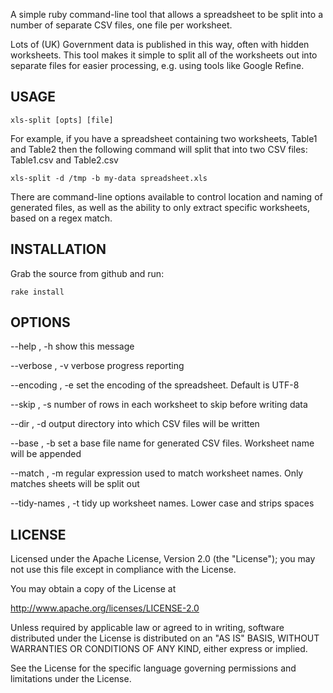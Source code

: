 A simple ruby command-line tool that allows a spreadsheet to be split into a number of 
separate CSV files, one file per worksheet.

Lots of (UK) Government data is published in this way, often with hidden worksheets. This 
tool makes it simple to split all of the worksheets out into separate files for easier 
processing, e.g. using tools like Google Refine.
  
USAGE
-----

	xls-split [opts] [file]
 
For example, if you have a spreadsheet containing two worksheets, Table1 and Table2 then the following 
command will split that into two CSV files: Table1.csv and Table2.csv
 
 	xls-split -d /tmp -b my-data spreadsheet.xls  
 
There are command-line options available to control location and naming of generated files, 
as well as the ability to only extract specific worksheets, based on a regex match.

INSTALLATION
------------

Grab the source from github and run:

	rake install 	
  
OPTIONS
-------

  --help            , -h
    show this message

  --verbose         , -v
    verbose progress reporting

  --encoding        , -e
    set the encoding of the spreadsheet. Default is UTF-8

  --skip            , -s
    number of rows in each worksheet to skip before writing data

  --dir             , -d
    output directory into which CSV files will be written

  --base            , -b
    set a base file name for generated CSV files. Worksheet name will be appended

  --match           , -m
    regular expression used to match worksheet names. Only matches sheets will be split out

  --tidy-names      , -t
    tidy up worksheet names. Lower case and strips spaces    

LICENSE
--------

Licensed under the Apache License, Version 2.0 (the "License"); 
you may not use this file except in compliance with the License. 
  
You may obtain a copy of the License at 
  
http://www.apache.org/licenses/LICENSE-2.0 
  
Unless required by applicable law or agreed to in writing, 
software distributed under the License is distributed on an "AS IS" BASIS, 
WITHOUT WARRANTIES OR CONDITIONS OF ANY KIND, either express or implied. 
  
See the License for the specific language governing permissions and limitations 
under the License.     